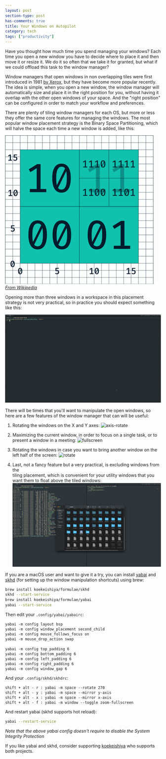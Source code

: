 ```yaml
---
layout: post
section-type: post
has-comments: true
title: Your Windows on Autopilot
category: tech
tags: ["productivity"]
---
```


Have you thought how much time you spend managing your windows? Each time you
open a new window you have to decide where to place it and then move it or
resize it. We do it so often that we take it for granted, but what if we could
offload this task to the window manager?

Window managers that open windows in non overlapping tiles were first introduced
in 1981
[by Xerox](https://en.wikipedia.org/wiki/Tiling_window_manager#Xerox_PARC), but
they have become more popular recently. The idea is simple, when you open a new
window, the window manager will automatically size and place it in the right
position for you, without having it overlap with the other open windows of your
space. And the "right position" can be configured in order to match your
workflow and preferences.

There are plenty of tiling window managers for each OS, but more or less they
offer the same core features for managing the windows. The most popular window
placement strategy is the Binary Space Partitioning, which will halve the space
each time a new window is added, like this:

![wiki](/img/posts/yabai/bsp-wiki.png)
_[From Wikipedia](https://en.wikipedia.org/wiki/Binary_space_partitioning)_

Opening more than three windows in a workspace in this placement strategy is not
very practical, so in practice you should expect something like this:

![bsp](/img/posts/yabai/bsp.gif)

There will be times that you'll want to manipulate the open windows, so here are
a few features of the window manager that can will be useful:

1. Rotating the windows on the X and Y axes:
   ![axis-rotate](/img/posts/yabai/axis-rotate.gif)

2. Maximizing the current window, in order to focus on a single task, or to
   present a window in a meeting: ![fullscreen](/img/posts/yabai/fullscreen.gif)

3. Rotating the windows in case you want to bring another window on the left
   half of the screen: ![rotate](/img/posts/yabai/rotate.gif)

4. Last, not a fancy feature but a very practical, is excluding windows from
   the  
   tiling placement, which is convenient for your utility windows that you want
   them to float above the tiled windows: ![float](/img/posts/yabai/float.png)

If you are a macOS user and want to give it a try, you can install
[yabai](https://github.com/koekeishiya/yabai) and
[skhd](https://github.com/koekeishiya/skhd) (for setting up the window
manipulation shortcuts) using brew:

```bash
brew install koekeishiya/formulae/skhd
skhd --start-service
brew install koekeishiya/formulae/yabai
yabai --start-service
```

Then edit your `.config/yabai/yabairc`:

```config
yabai -m config layout bsp
yabai -m config window_placement second_child
yabai -m config mouse_follows_focus on
yabai -m mouse_drop_action swap

yabai -m config top_padding 6
yabai -m config bottom_padding 6
yabai -m config left_padding 6
yabai -m config right_padding 6
yabai -m config window_gap 6
```

And your `.config/skhd/skhdrc`:

```config
shift + alt - r : yabai -m space --rotate 270
shift + alt - y : yabai -m space --mirror y-axis
shift + alt - x : yabai -m space --mirror x-axis
shift + alt - f : yabai -m window --toggle zoom-fullscreen
```

And restart yabai (skhd supports hot reload):

```bash
yabai --restart-service
```

_Note that the above yabai config doesn't require to disable the System
Integrity Protection_

If you like yabai and skhd, consider supporting
[koekeishiya](https://github.com/koekeishiya) who supports both projects.

